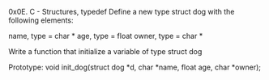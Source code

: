 0x0E. C - Structures, typedef
Define a new type struct dog with the following elements:

name, type = char *
age, type = float
owner, type = char *

Write a function that initialize a variable of type struct dog

Prototype: void init_dog(struct dog *d, char *name, float age, char *owner);
